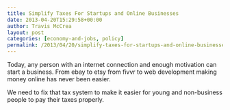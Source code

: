 ```yaml
---
title: Simplify Taxes For Startups and Online Businesses
date: 2013-04-20T15:29:58+00:00
author: Travis McCrea
layout: post
categories: [economy-and-jobs, policy]
permalink: /2013/04/20/simplify-taxes-for-startups-and-online-businesses/
---
```

Today, any person with an internet connection and enough motivation can start a business. From ebay to etsy from fivvr to web development making money online has never been easier.

We need to fix that tax system to make it easier for young and non-business people to pay their taxes properly.